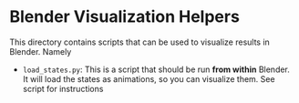 # Blender Visualization Helpers

This directory contains scripts that can be used to visualize results in Blender. Namely

* `load_states.py`: This is a script that should be run **from within** Blender. It
  will load the states as animations, so you can visualize them. See script for instructions